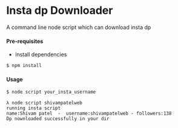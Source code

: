 # Insta dp Downloader

A command line node script which can download insta dp

#### Pre-requisites

- install dependencies

```sh
$ npm install
```

#### Usage

```sh
$ node script your_insta_username
```

```
λ node script shivampatelweb
running insta script
name:Shivam patel  -  username:shivampatelweb - followers:138
Dp nownloaded successfully in your dir
```
